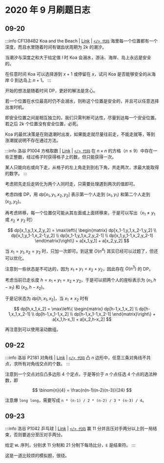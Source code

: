 # 2020 年 9 月刷题日志

## 09-20

:::info CF1384B2 Koa and the Beach | [Link](https://codeforces.com/problemset/problem/1384/B2) | [`</> 代码`](https://github.com/rogeryoungh/code-of-acm/blob/main/src/Codeforces/Other/1384B2.cpp)
海里每一个位置都有一个深度，而且水里随着时间有锯齿状周期为 $2k$ 的潮汐。

当潮汐与深度之和大于给定值 $l$ 时 Koa 会溺水，游泳、海岸、岛上永远是安全的。

在任意时间 Koa 可以选择游到 $x+1$ 或停留在 $x$，试问 Koa 是否能够安全的从海岸 $0$ 到达岛上 $n+1$。
:::

开始的想法是随着时间 DP，更好的解法是贪心。

若一个位置在水位最高时仍不会溺水，则称这个位置是安全的，并且可以任意选择出发时机。

即安全位置之间是相互独立的，我们只需判断可达性，尽量到达每一个安全位置。若之后 $2k$ 个位置没有安全位置，必死。

Koa 的最优决策是在刚退潮时出发，如果能走就尽量往前走，不能走就等，等到涨潮就说明不存在通过方法。

:::info 洛谷 P1004 方格取数 | [Link](https://www.luogu.com.cn/problem/P1004) | [`</> 代码`](https://github.com/rogeryoungh/code-of-acm/blob/main/src/Luogu/1x/P1004.cpp)
在 $n \times n$ 的方格（$n \leqslant 9$）中存在一些正整数，经过格子时获得格子上的数，但只能获得一次。

某人只能向右或向下走，从格子的左上角走到到右下角，共走两次，求最大能取得的数字。
:::

考虑把先走后走转化为两个人同时走，只需要处理遇到两次的值即可。

考虑四维 DP，用 $dp[x_1,y_1,x_2,y_2]$ 表示第一个人走到 $(x_1,y_1)$ 和第二个人走到 $(x_2,y_2)$。

再考虑转移，每一个位置仅可能从其左面或上面转移来，于是可以写出（$x_1 \ne y_1$ 或 $x_2 \ne y_2$ 时）

$$
dp[x_1,y_1,x_2,y_2] = \max\left\{ \begin{matrix}
dp[x_1-1,y_1,x_2-1,y_2] \\
dp[x_1,y_1-1,x_2-1,y_2] \\
dp[x_1-1,y_1,x_2,y_2-1] \\
dp[x_1,y_1-1,x_2,y_2-1]
\end{matrix}\right\}  + a[x_1,y_1] + a[x_2,y_2]
$$

当 $x_1=y_1,x_2=y_2$ 时，只加一次即可。到这里 $O(n^4)$ 其实已经可以过题了，但还可以优化。

注意到一些状态是不可达的，因为 $x_1+y_1 = x_2+y_2$，因此存在 $O(n^3)$ 的 DP。

考虑当前已走长度 $h=x_1+y_1=x_2+y_2$，于是可以把两个人的座标表示为 $(x_1,h-x_1)$ 和 $(x_2,h-x_2)$。

于是记状态为 $dp[h,x_1,x_2]$，当 $x_1 \ne x_2$ 时有

$$
dp[h,x_1,x_2] = \max\left\{ \begin{matrix}
dp[h-1,x_1,x_2] \\
dp[h-1,x_1,x_2-1] \\
dp[h-1,x_1-1,x_2] \\
dp[h-1,x_1-1,x_2-1]
\end{matrix}\right\}  + a[x_1,h-x_1] + a[x_2,h-x_2]
$$

再注意到可以使用滚动数组。

## 09-22

:::info 洛谷 P2181 对角线 | [Link](https://www.luogu.com.cn/problem/P2181) | [`</> 代码`](https://github.com/rogeryoungh/code-of-acm/blob/main/src/Luogu/2x/P2181.cpp)
凸 $n$ 边形中，任意三条对角线不共点，求所有对角线交点的个数。
:::

注意到一个交点对应凸多边形 $4$ 个定点，于是等价于 $n$ 个点任选 $4$ 个点的选法种数，即

$$
\binom{n}{4} = \frac{n(n-1)(n-2)(n-3)}{24}
$$

注意爆 `long long`，需要写成 `n * (n-1) / 2 * (n-2) / 3 * (n-3) / 4`。

## 09-23

:::info 洛谷 P1042 乒乓球 | [Link](https://www.luogu.com.cn/problem/P1042) | [`</> 代码`](https://github.com/rogeryoungh/code-of-acm/blob/main/src/Luogu/1x/P1042.cpp)
赢 11 分并且压对手两分以上则一局结束，否则要追分至压对手两分。

给定 $\texttt{WL}$ 序列，分别求 11 分制和 21 分制下每场比分，$\texttt{E}$ 是结束符。
:::

这是一道比较烦的模拟题，很绕。
